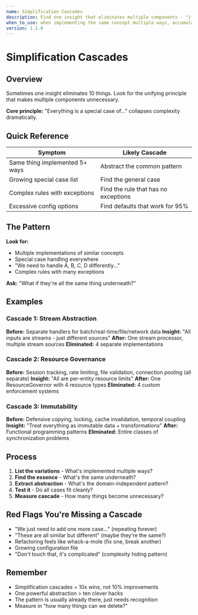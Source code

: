 ```yaml
---
name: Simplification Cascades
description: Find one insight that eliminates multiple components - "if this is true, we don't need X, Y, or Z"
when_to_use: when implementing the same concept multiple ways, accumulating special cases, or complexity is spiraling
version: 1.1.0
---
```


# Simplification Cascades

## Overview

Sometimes one insight eliminates 10 things. Look for the unifying principle that makes multiple components unnecessary.

**Core principle:** "Everything is a special case of..." collapses complexity dramatically.

## Quick Reference

| Symptom                        | Likely Cascade                       |
| ------------------------------ | ------------------------------------ |
| Same thing implemented 5+ ways | Abstract the common pattern          |
| Growing special case list      | Find the general case                |
| Complex rules with exceptions  | Find the rule that has no exceptions |
| Excessive config options       | Find defaults that work for 95%      |

## The Pattern

**Look for:**

- Multiple implementations of similar concepts
- Special case handling everywhere
- "We need to handle A, B, C, D differently..."
- Complex rules with many exceptions

**Ask:** "What if they're all the same thing underneath?"

## Examples

### Cascade 1: Stream Abstraction

**Before:** Separate handlers for batch/real-time/file/network data
**Insight:** "All inputs are streams - just different sources"
**After:** One stream processor, multiple stream sources
**Eliminated:** 4 separate implementations

### Cascade 2: Resource Governance

**Before:** Session tracking, rate limiting, file validation, connection pooling (all separate)
**Insight:** "All are per-entity resource limits"
**After:** One ResourceGovernor with 4 resource types
**Eliminated:** 4 custom enforcement systems

### Cascade 3: Immutability

**Before:** Defensive copying, locking, cache invalidation, temporal coupling
**Insight:** "Treat everything as immutable data + transformations"
**After:** Functional programming patterns
**Eliminated:** Entire classes of synchronization problems

## Process

1. **List the variations** - What's implemented multiple ways?
2. **Find the essence** - What's the same underneath?
3. **Extract abstraction** - What's the domain-independent pattern?
4. **Test it** - Do all cases fit cleanly?
5. **Measure cascade** - How many things become unnecessary?

## Red Flags You're Missing a Cascade

- "We just need to add one more case..." (repeating forever)
- "These are all similar but different" (maybe they're the same?)
- Refactoring feels like whack-a-mole (fix one, break another)
- Growing configuration file
- "Don't touch that, it's complicated" (complexity hiding pattern)

## Remember

- Simplification cascades = 10x wins, not 10% improvements
- One powerful abstraction > ten clever hacks
- The pattern is usually already there, just needs recognition
- Measure in "how many things can we delete?"
